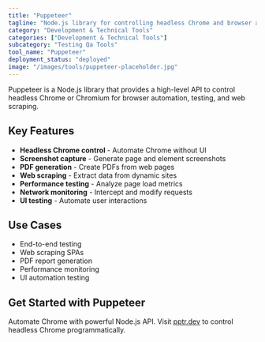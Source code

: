 ```yaml
---
title: "Puppeteer"
tagline: "Node.js library for controlling headless Chrome and browser automation"
category: "Development & Technical Tools"
categories: ["Development & Technical Tools"]
subcategory: "Testing Qa Tools"
tool_name: "Puppeteer"
deployment_status: "deployed"
image: "/images/tools/puppeteer-placeholder.jpg"
---
```

Puppeteer is a Node.js library that provides a high-level API to control headless Chrome or Chromium for browser automation, testing, and web scraping.

## Key Features

- **Headless Chrome control** - Automate Chrome without UI
- **Screenshot capture** - Generate page and element screenshots
- **PDF generation** - Create PDFs from web pages
- **Web scraping** - Extract data from dynamic sites
- **Performance testing** - Analyze page load metrics
- **Network monitoring** - Intercept and modify requests
- **UI testing** - Automate user interactions

## Use Cases

- End-to-end testing
- Web scraping SPAs
- PDF report generation
- Performance monitoring
- UI automation testing

## Get Started with Puppeteer

Automate Chrome with powerful Node.js API. Visit [pptr.dev](https://pptr.dev) to control headless Chrome programmatically.